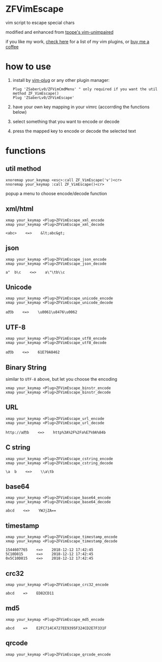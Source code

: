 # ZFVimEscape

vim script to escape special chars

modified and enhanced from [tpope's vim-unimpaired](https://github.com/tpope/vim-unimpaired)

if you like my work, [check here](https://github.com/ZSaberLv0?utf8=%E2%9C%93&tab=repositories&q=ZFVim) for a list of my vim plugins,
or [buy me a coffee](https://github.com/ZSaberLv0/ZSaberLv0)


# how to use

1. install by [vim-plug](https://github.com/junegunn/vim-plug) or any other plugin manager:

    ```
    Plug 'ZSaberLv0/ZFVimCmdMenu' " only required if you want the util method ZF_VimEscape()
    Plug 'ZSaberLv0/ZFVimEscape'
    ```

1. have your own key mapping in your vimrc (accorrding the functions below)
1. select something that you want to encode or decode
1. press the mapped key to encode or decode the selected text


# functions

## util method

```
xnoremap your_keymap <esc>:call ZF_VimEscape('v')<cr>
nnoremap your_keymap :call ZF_VimEscape()<cr>
```

popup a menu to choose encode/decode function

## xml/html

```
xmap your_keymap <Plug>ZFVimEscape_xml_encode
xmap your_keymap <Plug>ZFVimEscape_xml_decode
```

```
<abc>    <=>    &lt;abc&gt;
```

## json

```
xmap your_keymap <Plug>ZFVimEscape_json_encode
xmap your_keymap <Plug>ZFVimEscape_json_decode
```

```
a"  b\c    <=>    a\"\tb\\c
```

## Unicode

```
xmap your_keymap <Plug>ZFVimEscape_unicode_encode
xmap your_keymap <Plug>ZFVimEscape_unicode_decode
```

```
a的b    <=>    \u0061\u8476\u0062
```

## UTF-8

```
xmap your_keymap <Plug>ZFVimEscape_utf8_encode
xmap your_keymap <Plug>ZFVimEscape_utf8_decode
```

```
a的b    <=>    61E79A8462
```

## Binary String

similar to `UTF-8` above, but let you choose the encoding

```
xmap your_keymap <Plug>ZFVimEscape_binstr_encode
xmap your_keymap <Plug>ZFVimEscape_binstr_decode
```

## URL

```
xmap your_keymap <Plug>ZFVimEscape_url_encode
xmap your_keymap <Plug>ZFVimEscape_url_decode
```

```
http://a的b    <=>    http%3A%2F%2Fa%E7%9A%84b
```

## C string

```
xmap your_keymap <Plug>ZFVimEscape_cstring_encode
xmap your_keymap <Plug>ZFVimEscape_cstring_decode
```

```
\a  b    <=>    \\a\tb
```

## base64

```
xmap your_keymap <Plug>ZFVimEscape_base64_encode
xmap your_keymap <Plug>ZFVimEscape_base64_decode
```

```
abcd    <=>    YWJjZA==
```

## timestamp

```
xmap your_keymap <Plug>ZFVimEscape_timestamp_encode
xmap your_keymap <Plug>ZFVimEscape_timestamp_decode
```

```
1544607765    <=>    2018-12-12 17:42:45
5C10D815      <=>    2018-12-12 17:42:45
0x5C10D815    <=>    2018-12-12 17:42:45
```

## crc32

```
xmap your_keymap <Plug>ZFVimEscape_crc32_encode
```

```
abcd    =>    ED82CD11
```

## md5

```
xmap your_keymap <Plug>ZFVimEscape_md5_encode
```

```
abcd    =>    E2FC714C4727EE9395F324CD2E7F331F
```

## qrcode

```
xmap your_keymap <Plug>ZFVimEscape_qrcode_encode
```

